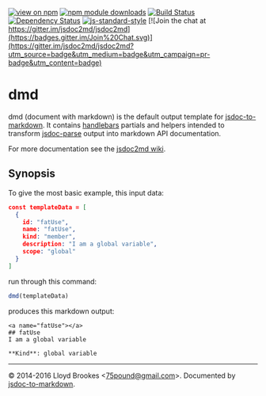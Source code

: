 [![view on npm](http://img.shields.io/npm/v/dmd.svg)](https://www.npmjs.org/package/dmd)
[![npm module downloads](http://img.shields.io/npm/dt/dmd.svg)](https://www.npmjs.org/package/dmd)
[![Build Status](https://travis-ci.org/jsdoc2md/dmd.svg?branch=master)](https://travis-ci.org/jsdoc2md/dmd)
[![Dependency Status](https://david-dm.org/jsdoc2md/dmd.svg)](https://david-dm.org/jsdoc2md/dmd)
[![js-standard-style](https://img.shields.io/badge/code%20style-standard-brightgreen.svg)](https://github.com/feross/standard)
[![Join the chat at https://gitter.im/jsdoc2md/jsdoc2md](https://badges.gitter.im/Join%20Chat.svg)](https://gitter.im/jsdoc2md/jsdoc2md?utm_source=badge&utm_medium=badge&utm_campaign=pr-badge&utm_content=badge)

# dmd
dmd (document with markdown) is the default output template for [jsdoc-to-markdown](https://github.com/jsdoc2md/jsdoc-to-markdown). It contains [handlebars](http://handlebarsjs.com) partials and helpers intended to transform [jsdoc-parse](https://github.com/jsdoc2md/jsdoc-parse) output into markdown API documentation.

For more documentation see the [jsdoc2md wiki](https://github.com/jsdoc2md/jsdoc-to-markdown/wiki).

## Synopsis

To give the most basic example, this input data:
```json
const templateData = [
  {
    id: "fatUse",
    name: "fatUse",
    kind: "member",
    description: "I am a global variable",
    scope: "global"
  }
]
```

run through this command:
```js
dmd(templateData)
```

produces this markdown output:
```
<a name="fatUse"></a>
## fatUse
I am a global variable

**Kind**: global variable
```

* * *

&copy; 2014-2016 Lloyd Brookes \<75pound@gmail.com\>. Documented by [jsdoc-to-markdown](https://github.com/jsdoc2md/jsdoc-to-markdown).
